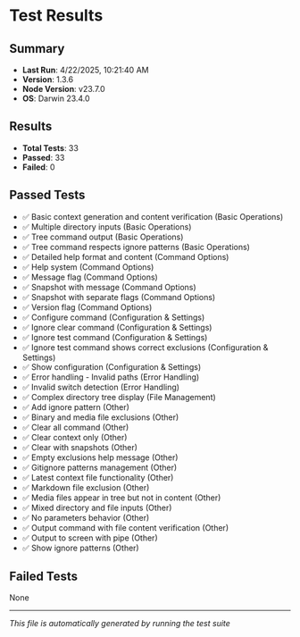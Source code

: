 # Test Results

## Summary
- **Last Run**: 4/22/2025, 10:21:40 AM
- **Version**: 1.3.6
- **Node Version**: v23.7.0
- **OS**: Darwin 23.4.0

## Results
- **Total Tests**: 33
- **Passed**: 33
- **Failed**: 0

## Passed Tests
- ✅ Basic context generation and content verification (Basic Operations)
- ✅ Multiple directory inputs (Basic Operations)
- ✅ Tree command output (Basic Operations)
- ✅ Tree command respects ignore patterns (Basic Operations)
- ✅ Detailed help format and content (Command Options)
- ✅ Help system (Command Options)
- ✅ Message flag (Command Options)
- ✅ Snapshot with message (Command Options)
- ✅ Snapshot with separate flags (Command Options)
- ✅ Version flag (Command Options)
- ✅ Configure command (Configuration & Settings)
- ✅ Ignore clear command (Configuration & Settings)
- ✅ Ignore test command (Configuration & Settings)
- ✅ Ignore test command shows correct exclusions (Configuration & Settings)
- ✅ Show configuration (Configuration & Settings)
- ✅ Error handling - Invalid paths (Error Handling)
- ✅ Invalid switch detection (Error Handling)
- ✅ Complex directory tree display (File Management)
- ✅ Add ignore pattern (Other)
- ✅ Binary and media file exclusions (Other)
- ✅ Clear all command (Other)
- ✅ Clear context only (Other)
- ✅ Clear with snapshots (Other)
- ✅ Empty exclusions help message (Other)
- ✅ Gitignore patterns management (Other)
- ✅ Latest context file functionality (Other)
- ✅ Markdown file exclusion (Other)
- ✅ Media files appear in tree but not in content (Other)
- ✅ Mixed directory and file inputs (Other)
- ✅ No parameters behavior (Other)
- ✅ Output command with file content verification (Other)
- ✅ Output to screen with pipe (Other)
- ✅ Show ignore patterns (Other)

## Failed Tests
None

---
*This file is automatically generated by running the test suite* 